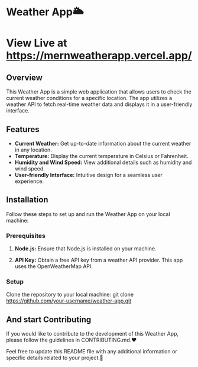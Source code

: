 # Weather App🌥️
# View Live at https://mernweatherapp.vercel.app/

## Overview

This Weather App is a simple web application that allows users to check the current weather conditions for a specific location. The app utilizes a weather API to fetch real-time weather data and displays it in a user-friendly interface.

## Features

- **Current Weather:** Get up-to-date information about the current weather in any location.
- **Temperature:** Display the current temperature in Celsius or Fahrenheit.
- **Humidity and Wind Speed:** View additional details such as humidity and wind speed.
- **User-friendly Interface:** Intuitive design for a seamless user experience.



## Installation

Follow these steps to set up and run the Weather App on your local machine:

### Prerequisites

1. **Node.js:** Ensure that Node.js is installed on your machine.

2. **API Key:** Obtain a free API key from a weather API provider. This app uses the OpenWeatherMap API.

### Setup
   Clone the repository to your local machine:
    git clone https://github.com/your-username/weather-app.git

    
    

## And start Contributing

If you would like to contribute to the development of this Weather App, please follow the guidelines in CONTRIBUTING.md.❤️



Feel free to update this README file with any additional information or specific details related to your project.🙌
